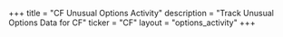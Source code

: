 +++
title = "CF Unusual Options Activity"
description = "Track Unusual Options Data for CF"
ticker = "CF"
layout = "options_activity"
+++


